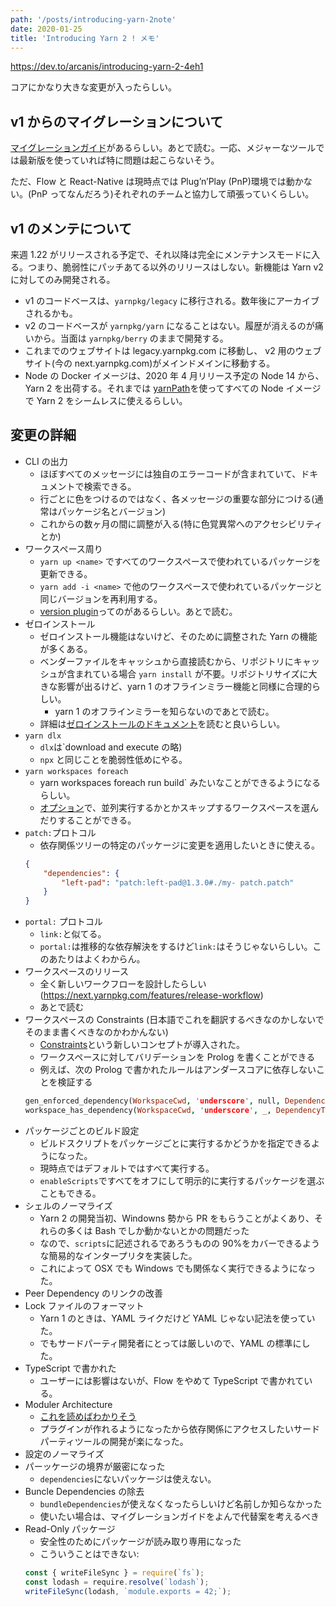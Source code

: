 ```yaml
---
path: '/posts/introducing-yarn-2note'
date: 2020-01-25
title: 'Introducing Yarn 2 ! メモ'
---
```


https://dev.to/arcanis/introducing-yarn-2-4eh1

コアにかなり大きな変更が入ったらしい。

## v1 からのマイグレーションについて

[マイグレーションガイド](https://next.yarnpkg.com/advanced/migration)があるらしい。あとで読む。一応、メジャーなツールでは最新版を使っていれば特に問題は起こらないそう。

ただ、Flow と React-Native は現時点では Plug’n’Play (PnP)環境では動かない。(PnP ってなんだろう)それぞれのチームと協力して頑張っていくらしい。

## v1 のメンテについて

来週 1.22 がリリースされる予定で、それ以降は完全にメンテナンスモードに入る。つまり、脆弱性にパッチあてる以外のリリースはしない。新機能は Yarn v2 に対してのみ開発される。

-   v1 のコードベースは、`yarnpkg/legacy` に移行される。数年後にアーカイブされるかも。
-   v2 のコードベースが `yarnpkg/yarn` になることはない。履歴が消えるのが痛いから。当面は `yarnpkg/berry` のままで開発する。
-   これまでのウェブサイトは legacy.yarnpkg.com に移動し、 v2 用のウェブサイト(今の next.yarnpkg.com)がメインドメインに移動する。
-   Node の Docker イメージは、2020 年 4 月リリース予定の Node 14 から、Yarn 2 を出荷する。それまでは [yarnPath](https://next.yarnpkg.com/configuration/yarnrc#yarnPath)を使ってすべての Node イメージで Yarn 2 をシームレスに使えるらしい。

## 変更の詳細

-   CLI の出力
    -   ほぼすべてのメッセージには独自のエラーコードが含まれていて、ドキュメントで検索できる。
    -   行ごとに色をつけるのではなく、各メッセージの重要な部分につける(通常はパッケージ名とバージョン)
    -   これからの数ヶ月の間に調整が入る(特に色覚異常へのアクセシビリティとか)
-   ワークスペース周り
    -   `yarn up <name>` ですべてのワークスペースで使われているパッケージを更新できる。
    -   `yarn add -i <name>` で他のワークスペースで使われているパッケージと同じバージョンを再利用する。
    -   [version plugin](https://next.yarnpkg.com/features/release-workflow)ってのがあるらしい。あとで読む。
-   ゼロインストール
    -   ゼロインストール機能はないけど、そのために調整された Yarn の機能が多くある。
    -   ベンダーファイルをキャッシュから直接読むから、リポジトリにキャッシュが含まれている場合 `yarn install` が不要。リポジトリサイズに大きな影響が出るけど、yarn 1 のオフラインミラー機能と同様に合理的らしい。
        -   yarn 1 のオフラインミラーを知らないのであとで読む。
    -   詳細は[ゼロインストールのドキュメント](https://next.yarnpkg.com/features/zero-installs)を読むと良いらしい。
-   `yarn dlx`
    -   `dlx`は`download and execute の略)
    -   `npx` と同じことを脆弱性低めにやる。
-   `yarn workspaces foreach`
    -   yarn workspaces foreach run build` みたいなことができるようになるらしい。
    -   [オプション](https://next.yarnpkg.com/cli/workspaces/foreach)で、並列実行するかとかスキップするワークスペースを選んだりすることができる。
-   `patch:`プロトコル
    -   依存関係ツリーの特定のパッケージに変更を適用したいときに使える。
    ```json
    {
        "dependencies": {
            "left-pad": "patch:left-pad@1.3.0#./my- patch.patch"
        }
    }
    ```
-   `portal:` プロトコル
    -   `link:`と似てる。
    -   `portal:`は推移的な依存解決をするけど`link:`はそうじゃないらしい。このあたりはよくわからん。
-   ワークスペースのリリース
    -   全く新しいワークフローを設計したらしい(https://next.yarnpkg.com/features/release-workflow)
    -   あとで読む
-   ワークスペースの Constraints (日本語でこれを翻訳するべきなのかしないでそのまま書くべきなのかわかんない)
    -   [Constraints](https://next.yarnpkg.com/features/constraints)という新しいコンセプトが導入された。
    -   ワークスペースに対してバリデーションを Prolog を書くことができる
    -   例えば、次の Prolog で書かれたルールはアンダースコアに依存しないことを検証する
    ```prolog
    gen_enforced_dependency(WorkspaceCwd, 'underscore', null, DependencyType) :-
    workspace_has_dependency(WorkspaceCwd, 'underscore', _, DependencyType).
    ```
-   パッケージごとのビルド設定
    -   ビルドスクリプトをパッケージごとに実行するかどうかを指定できるようになった。
    -   現時点ではデフォルトではすべて実行する。
    -   `enableScripts`ですべてをオフにして明示的に実行するパッケージを選ぶこともできる。
-   シェルのノーマライズ
    -   Yarn 2 の開発当初、Windowns 勢から PR をもらうことがよくあり、それらの多くは Bash でしか動かないとかの問題だった
    -   なので、`scripts`に記述されるであろうものの 90%をカバーできるような簡易的なインタープリタを実装した。
    -   これによって OSX でも Windows でも関係なく実行できるようになった。
-   Peer Dependency のリンクの改善
-   Lock ファイルのフォーマット
    -   Yarn 1 のときは、YAML ライクだけど YAML じゃない記法を使っていた。
    -   でもサードパーティ開発者にとっては厳しいので、YAML の標準にした。
-   TypeScript で書かれた
    -   ユーザーには影響はないが、Flow をやめて TypeScript で書かれている。
-   Moduler Architecture
    -   [これを読めばわかりそう](https://dev.to/arcanis/plugin-systems-when-why-58pp)
    -   プラグインが作れるようになったから依存関係にアクセスしたいサードパーティツールの開発が楽になった。
-   設定のノーマライズ
-   パーッケージの境界が厳密になった
    -   `dependencies`にないパッケージは使えない。
-   Buncle Dependencies の除去
    -   `bundleDependencies`が使えなくなったらしいけど名前しか知らなかった
    -   使いたい場合は、マイグレーションガイドをよんで代替案を考えるべき
-   Read-Only パッケージ
    -   安全性のためにパッケージが読み取り専用になった
    -   こういうことはできない:
    ```js
    const { writeFileSync } = require(`fs`);
    const lodash = require.resolve(`lodash`);
    writeFileSync(lodash, `module.exports = 42;`);
    ```
